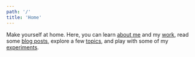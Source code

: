 ```yaml
---
path: '/'
title: 'Home'
---
```


Make yourself at home. Here, you can learn [about me](/about) and my [work](/about/work), read some [blog posts](/posts), explore a few [topics](/tags), and play with some of my [experiments](/experiments).

<!-- abstract -->
